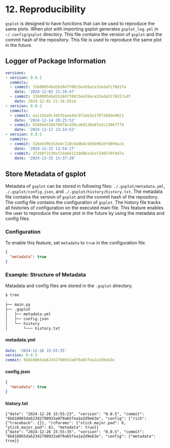 # 12. Reproducibility

`gsplot` is designed to have functions that can be used to reproduce the same plots. When plot with importing gsplot generates `gsplot_log.yml` in `~/.config/gsplot` directory. This file contains the version of `gsplot` and the commit hash of the repository. This file is used to reproduce the same plot in the future.

## Logger of Package Information

```yaml
versions:
- version: 0.0.1
  commits:
  - commit: 33b00054bd2b28d7f0815ea59ace33eda5178d17a
    date: '2024-12-02 21:16:47'
  - commit: 33b00054bd2b28d7f0815ea59ace33eda5178d17sdf
    date: 2024-12-02 21:16:55sd
- version: 0.0.2
  commits:
  - commit: ea1141e9c345fbaae4dc9f2eb5e1707268de9021
    date: '2024-12-14 20:25:52'
  - commit: 6260de51bb78df0cd30ca6d130a87e2c130677f9
    date: '2024-12-17 23:14:52'
- version: 0.0.5
  commits:
  - commit: 516eb39b353e4c110c9a9b4c505b902dfd099acb
    date: '2024-12-25 13:54:17'
  - commit: 37260f1530af2da661220d86a1baf246570f4d7a
    date: '2024-12-25 15:37:20'
```

## Store Metadata of gsplot

Metadata of `gsplot` can be stored in following files: `./.gsplot/metadata.yml`, `./.gsplot/config.json`, and `./.gsplot/history/history.txt`. The metadata file contains the version of `gsplot` and the commit hash of the repository. The config file contains the configuration of `gsplot`. The history file tracks all histories of configuration on the executed main file. This feature enables the user to reproduce the same plot in the future by using the metadata and config files.

### Configuration

To enable this feature, set `metadata` to `true` in the configuration file.

```json
{
  "metadata": true
}
```

### Example: Structure of Metadata

Matadata and config files are stored in the `.gsplot` directory.

```bash
$ tree
.
├── main.py
├── .gsplot
│   ├── metadata.yml
│   ├── config.json
│   └── history
│       └─── history.txt
```

#### metadata.yml

```yaml
date: '2024-12-26 15:55:35'
version: 0.0.5
commit: 6b818865da62342790933a079a65fea1e2d9e63e
```

#### config.json

```json
{
  "metadata": true
}
```

#### history.txt

```text
{"date": "2024-12-26 15:55:23", "version": "0.0.5", "commit": "6b818865da62342790933a079a65fea1e2d9e63e", "config": {"rich": {"traceback": {}}, "rcParams": {"xtick.major.pad": 6, "ytick.major.pad": 6}, "metadata": true}}
{"date": "2024-12-26 15:55:35", "version": "0.0.5", "commit": "6b818865da62342790933a079a65fea1e2d9e63e", "config": {"metadata": true}}
```

